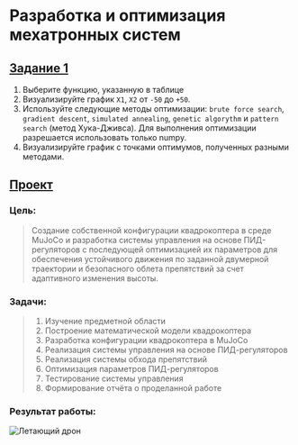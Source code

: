 # Разработка и оптимизация мехатронных систем
## [Задание 1](https://github.com/Boblabled/IMRS/blob/master/HW/task.ipynb)
1. Выберите функцию, указанную в таблице
2. Визуализируйте график `X1`, `X2` от `-50` до `+50`.
3. Используйте следующие методы оптимизации: `brute force search`, `gradient descent`, `simulated annealing`,
`genetic algorythm` и `pattern search` (метод Хука-Дживса). Для выполнения оптимизации разрешается использовать только numpy.
4. Визуализируйте график с точками оптимумов, полученных разными методами.
## [Проект](https://github.com/Boblabled/IMRS/blob/master/Project/project.ipynb)
### Цель: 
> Создание собственной конфигурации квадрокоптера в среде MuJoCo и разработка системы управления на основе ПИД-регуляторов с последующей оптимизацией их параметров для обеспечения устойчивого движения по заданной двумерной траектории и безопасного облета препятствий за счет адаптивного изменения высоты.

### Задачи:
> 1. Изучение предметной области 
> 2. Построение математической модели квадрокоптера 
> 3. Разработка конфигурации квадрокоптера в MuJoCo 
> 4. Реализация системы управления на основе ПИД-регуляторов 
> 5. Реализация системы обхода препятствий 
> 6. Оптимизация параметров ПИД-регуляторов 
> 7. Тестирование системы управления 
> 8. Формирование отчёта о проделанной работе

### Результат работы:
![Летающий дрон](https://github.com/Boblabled/University/IMRS/drone_fly.gif)